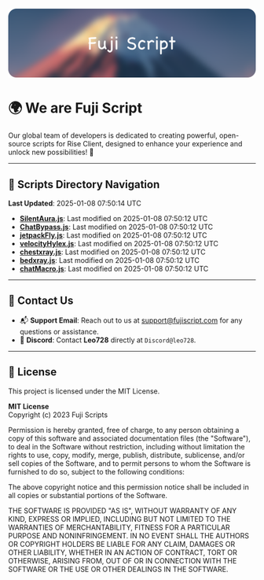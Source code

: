 ![Banner](.github/b.webp)

# 🌍 **We are Fuji Script**

Our global team of developers is dedicated to creating powerful, open-source scripts for Rise Client, designed to enhance your experience and unlock new possibilities! 🌟

---
<!-- SCRIPTS_NAVIGATION_START -->
## 📂 **Scripts Directory Navigation**

**Last Updated**: 2025-01-08 07:50:14 UTC

- **[SilentAura.js](scripts/SilentAura.js)**: Last modified on 2025-01-08 07:50:12 UTC
- **[ChatBypass.js](scripts/ChatBypass.js)**: Last modified on 2025-01-08 07:50:12 UTC
- **[jetpackFly.js](scripts/jetpackFly.js)**: Last modified on 2025-01-08 07:50:12 UTC
- **[velocityHylex.js](scripts/velocityHylex.js)**: Last modified on 2025-01-08 07:50:12 UTC
- **[chestxray.js](scripts/chestxray.js)**: Last modified on 2025-01-08 07:50:12 UTC
- **[bedxray.js](scripts/bedxray.js)**: Last modified on 2025-01-08 07:50:12 UTC
- **[chatMacro.js](scripts/chatMacro.js)**: Last modified on 2025-01-08 07:50:12 UTC

<!-- SCRIPTS_NAVIGATION_END -->

---

## 💬 **Contact Us**  
- 📬 **Support Email**: Reach out to us at [support@fujiscript.com](mailto:support@fujiscript.com) for any questions or assistance.  
- 💬 **Discord**: Contact **Leo728** directly at `Discord@leo728`.

---

## 📜 **License**

This project is licensed under the MIT License.  

**MIT License**  
Copyright (c) 2023 Fuji Scripts  

Permission is hereby granted, free of charge, to any person obtaining a copy of this software and associated documentation files (the "Software"), to deal in the Software without restriction, including without limitation the rights to use, copy, modify, merge, publish, distribute, sublicense, and/or sell copies of the Software, and to permit persons to whom the Software is furnished to do so, subject to the following conditions:  

The above copyright notice and this permission notice shall be included in all copies or substantial portions of the Software.  

THE SOFTWARE IS PROVIDED "AS IS", WITHOUT WARRANTY OF ANY KIND, EXPRESS OR IMPLIED, INCLUDING BUT NOT LIMITED TO THE WARRANTIES OF MERCHANTABILITY, FITNESS FOR A PARTICULAR PURPOSE AND NONINFRINGEMENT. IN NO EVENT SHALL THE AUTHORS OR COPYRIGHT HOLDERS BE LIABLE FOR ANY CLAIM, DAMAGES OR OTHER LIABILITY, WHETHER IN AN ACTION OF CONTRACT, TORT OR OTHERWISE, ARISING FROM, OUT OF OR IN CONNECTION WITH THE SOFTWARE OR THE USE OR OTHER DEALINGS IN THE SOFTWARE.  
